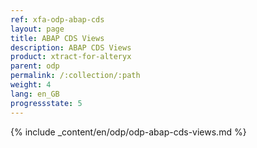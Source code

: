 ```yaml
---
ref: xfa-odp-abap-cds
layout: page
title: ABAP CDS Views
description: ABAP CDS Views
product: xtract-for-alteryx
parent: odp
permalink: /:collection/:path
weight: 4
lang: en_GB
progressstate: 5
---
```


{% include _content/en/odp/odp-abap-cds-views.md %} 